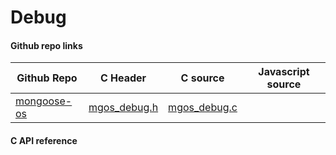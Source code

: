 
# Debug
 
#### Github repo links
| Github Repo | C Header | C source  | Javascript source |
| ----------- | -------- | --------  | ----------------- |
| [mongoose-os](https://github.com/cesanta/mongoose-os/tree/master/fw)  | [mgos_debug.h](https://github.com/cesanta/mongoose-os/tree/master/fw/include/mgos_debug.h) | [mgos_debug.c](https://github.com/cesanta/mongoose-os/tree/master/fw/src/mgos_debug.c) |          |

#### C API reference
